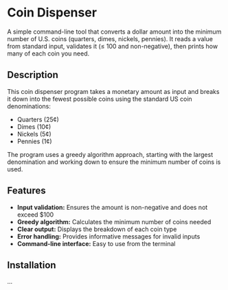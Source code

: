 # Coin Dispenser
A simple command-line tool that converts a dollar amount into the minimum number of U.S. coins (quarters, dimes, nickels, pennies). It reads a value from standard input, validates it (≤ 100 and non-negative), then prints how many of each coin you need. 

## Description
This coin dispenser program takes a monetary amount as input and breaks it down into the fewest possible coins using the standard US coin denominations:

- Quarters (25¢)
-  Dimes (10¢)
- Nickels (5¢)
- Pennies (1¢)

The program uses a greedy algorithm approach, starting with the largest denomination and working down to ensure the minimum number of coins is used.

## Features

- **Input validation:** Ensures the amount is non-negative and does not exceed $100
- **Greedy algorithm:** Calculates the minimum number of coins needed
- **Clear output:** Displays the breakdown of each coin type
- **Error handling:** Provides informative messages for invalid inputs
- **Command-line interface:**  Easy to use from the terminal

## Installation
...
